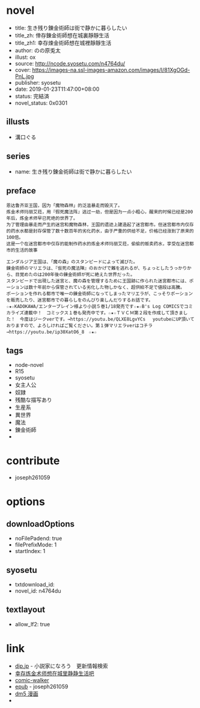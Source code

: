 # novel

- title: 生き残り錬金術師は街で静かに暮らしたい
- title_zh: 倖存錬金術師想在城裏靜靜生活
- title_zh1: 幸存煉金術師想在城裡靜靜生活
- author: のの原兎太
- illust: ox
- source: http://ncode.syosetu.com/n4764du/
- cover: https://images-na.ssl-images-amazon.com/images/I/81XgOGd-PnL.jpg
- publisher: syosetu
- date: 2019-01-23T11:47:00+08:00
- status: 完結済
- novel_status: 0x0301

## illusts

- 溝口ぐる

## series

- name: 生き残り錬金術師は街で静かに暮らしたい

## preface


```
恩达鲁齐亚王国，因为「魔物森林」的泛滥暴走而毁灭了。 
炼金术师玛丽艾菈，用『假死魔法阵』逃过一劫，但是因为一点小粗心，醒来的时候已经是200年后，炼金术师早已死绝的世界了。 
为了管理由暴走而产生的迷宫和魔物森林，王国的遗迹上建造起了迷宫都市。但迷宫都市内仅存的药水水都是封存保管了数十数百年的劣化药水，由于严重的供给不足，价格已经涨到了原来的100倍。 
这是一个在迷宫都市中仅存的能制作药水的炼金术师玛丽艾菈，偷偷的贩卖药水，享受在迷宫都市的生活的故事

エンダルジア王国は、「魔の森」のスタンピードによって滅びた。
錬金術師のマリエラは、『仮死の魔法陣』のおかげで難を逃れるが、ちょっとしたうっかりから、目覚めたのは200年後の錬金術師が死に絶えた世界だった。
スタンピードで出現した迷宮と、魔の森を管理するために王国跡に作られた迷宮都市には、ポーションは数十年前から保管されている劣化した物しかなく、超供給不足で値段は高騰。
ポーションを作れる都市で唯一の錬金術師になってしまったマリエラが、こっそりポーションを販売したり、迷宮都市での暮らしをのんびり楽しんだりするお話です。
☆★☆KADOKAWA/エンターブレイン様より小説５巻1/18発売です☆★☆B's Log COMICSでコミカライズ連載中！　コミックス１巻も発売中です。☆★☆ＴＶＣＭ第２段を作成して頂きました！　今度はジークverです。→https://youtu.be/QLXE8LgvYCs 　youtubeにUP頂いておりますので、よろしければご覧ください。第１弾マリエラverはコチラ→https://youtu.be/ip30XatO6_8　☆★☆
```

## tags

- node-novel
- R15
- syosetu
- 女主人公
- 奴隷
- 残酷な描写あり
- 生産系
- 異世界
- 魔法
- 錬金術師
- 

# contribute

- joseph261059

# options

## downloadOptions

- noFilePadend: true
- filePrefixMode: 1
- startIndex: 1

## syosetu

- txtdownload_id:
- novel_id: n4764du

## textlayout

- allow_lf2: true

# link

- [dip.jp](https://narou.nar.jp/search.php?text=n4764du&novel=all&genre=all&new_genre=all&length=0&down=0&up=100) - 小説家になろう　更新情報検索
- [幸存炼金术师想在城里静静生活吧](https://tieba.baidu.com/f?kw=%E5%B9%B8%E5%AD%98%E7%82%BC%E9%87%91%E6%9C%AF%E5%B8%88%E6%83%B3%E5%9C%A8%E5%9F%8E%E9%87%8C%E9%9D%99%E9%9D%99%E7%94%9F%E6%B4%BB&ie=utf-8 "幸存炼金术师想在城里静静生活")
- [comic-walker](https://comic-walker.com/contents/detail/KDCW_EB03200101010000_68/)
- [epub](https://mega.nz/#F!4x9RVZLT!Tucgvy-PK--6YV13oaC2LA) - joseph261059
- [dm5 漫画](http://www.dm5.com/manhua-xingcunlianjinshushixiangzaichenglijingjingshenghuo/ "幸存炼金术师想在城里静静生活")
- 

